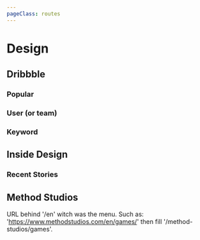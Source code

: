 ```yaml
---
pageClass: routes
---
```


# Design

## Dribbble

### Popular

<RouteEn path="/dribbble/popular/:timeframe?" example="/dribbble/popular" :paramsDesc="['support the following values: week, month, year and ever']" />

### User (or team)

<RouteEn path="/dribbble/user/:name" example="/dribbble/user/google" :paramsDesc="['username, available in user\'s homepage URL']" />

### Keyword

<RouteEn path="/dribbble/keyword/:keyword" example="/dribbble/keyword/player" :paramsDesc="['desired keyword']" />

## Inside Design

### Recent Stories

<RouteEn author="miaoyafeng" example="/invisionapp/inside-design" path="/invisionapp/inside-design">
</RouteEn>

## Method Studios

<Route author="MisteryMonster" example="/method-studios/games" path="/blow-studio" :paramsDesc="[' URL behind /en,link '/games', '/episodic'']">

URL behind '/en' witch was the menu. Such as: 'https://www.methodstudios.com/en/games/' then fill '/method-studios/games'.

</RoutenEn>

